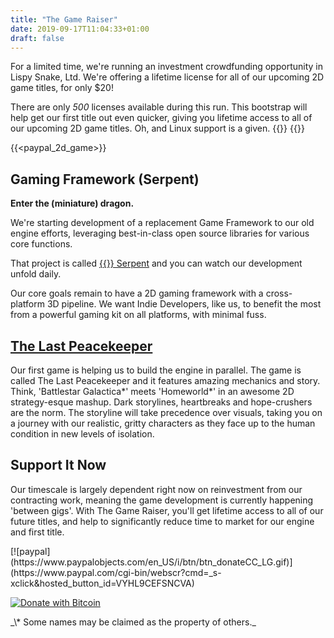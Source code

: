```yaml
---
title: "The Game Raiser"
date: 2019-09-17T11:04:33+01:00
draft: false
---
```


For a limited time, we're running an investment crowdfunding opportunity in
Lispy Snake, Ltd. We're offering a lifetime license for all of our upcoming
2D game titles, for only $20!

There are only *500* licenses available during this run. This bootstrap
will help get our first title out even quicker, giving you lifetime access
to all of our upcoming 2D game titles. Oh, and Linux support is a given. {{<fontawesome fab fa-linux>}} {{<fontawesome fa fa-heart>}}

{{<paypal_2d_game>}}


## Gaming Framework (Serpent)

**Enter the (miniature) dragon.**

We're starting development of a replacement Game Framework to our old
engine efforts, leveraging best-in-class open source libraries for
various core functions.

That project is called [{{<fontawesome fab fa-github>}} Serpent](https://github.com/lispysnake/serpent)
and you can watch our development unfold daily.

Our core goals remain to have a 2D gaming framework with a cross-platform
3D pipeline. We want Indie Developers, like us, to benefit the most from
a powerful gaming kit on all platforms, with minimal fuss.

## [The Last Peacekeeper](/the-last-peacekeeper)

Our first game is helping us to build the engine in parallel. The game is called
The Last Peacekeeper and it features amazing mechanics and story.
Think, 'Battlestar Galactica\*' meets 'Homeworld\*' in an awesome 2D strategy-esque
mashup. Dark storylines, heartbreaks and hope-crushers are the norm.
The storyline will take precedence over visuals, taking you on a journey
with our realistic, gritty characters as they face up to the human condition
in new levels of isolation.

## Support It Now

Our timescale is largely dependent right now on reinvestment from our
contracting work, meaning the game development is currently happening
'between gigs'. With The Game Raiser, you'll get lifetime access to
all of our future titles, and help to significantly reduce time to market
for our engine and first title.

<div class="no-shadow">
[![paypal](https://www.paypalobjects.com/en_US/i/btn/btn_donateCC_LG.gif)](https://www.paypal.com/cgi-bin/webscr?cmd=_s-xclick&hosted_button_id=VYHL9CEFSNCVA)

[![Donate with Bitcoin](https://en.cryptobadges.io/badge/small/168AkAQszA7mZSv2epzYoPq4qnefiyhAKG)](https://en.cryptobadges.io/donate/168AkAQszA7mZSv2epzYoPq4qnefiyhAKG)
</div>
_\* Some names may be claimed as the property of others._
